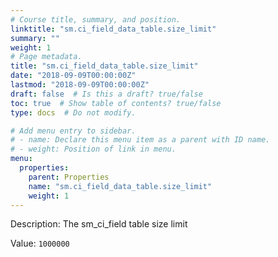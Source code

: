 ```yaml
---
# Course title, summary, and position.
linktitle: "sm.ci_field_data_table.size_limit"
summary: ""
weight: 1
# Page metadata.
title: "sm.ci_field_data_table.size_limit"
date: "2018-09-09T00:00:00Z"
lastmod: "2018-09-09T00:00:00Z"
draft: false  # Is this a draft? true/false
toc: true  # Show table of contents? true/false
type: docs  # Do not modify.

# Add menu entry to sidebar.
# - name: Declare this menu item as a parent with ID name.
# - weight: Position of link in menu.
menu:
  properties:
    parent: Properties
    name: "sm.ci_field_data_table.size_limit"
    weight: 1
---
```


Description: The sm_ci_field table size limit


Value: `1000000`